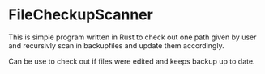 # FileCheckupScanner
This is simple program written in Rust to check out one path given by user and recursivly scan in backupfiles and update them accordingly.

Can be use to check out if files were edited and keeps backup up to date.
